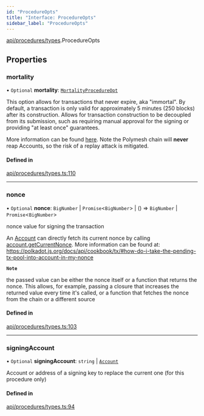 ```yaml
---
id: "ProcedureOpts"
title: "Interface: ProcedureOpts"
sidebar_label: "ProcedureOpts"
---
```


[api/procedures/types](../../../../../modules/API/Procedures/Types/Types.md).ProcedureOpts

## Properties

### mortality

• `Optional` **mortality**: [`MortalityProcedureOpt`](../../../../../modules/API/Procedures/Types/Types.md#mortalityprocedureopt)

This option allows for transactions that never expire, aka "immortal". By default, a transaction is only valid for approximately 5 minutes (250 blocks) after its construction. Allows for transaction construction to be decoupled from its submission, such as requiring manual approval for the signing or providing "at least once" guarantees.

More information can be found [here](https://wiki.polkadot.network/docs/build-protocol-info#transaction-mortality). Note the Polymesh chain will **never** reap Accounts, so the risk of a replay attack is mitigated.

#### Defined in

[api/procedures/types.ts:110](https://github.com/PolymeshAssociation/polymesh-sdk/blob/fe2e6dd1d/src/api/procedures/types.ts#L110)

___

### nonce

• `Optional` **nonce**: `BigNumber` \| `Promise`\<`BigNumber`\> \| () => `BigNumber` \| `Promise`\<`BigNumber`\>

nonce value for signing the transaction

An [Account](../../../../../classes/API/Entities/Account/Account.md) can directly fetch its current nonce by calling [account.getCurrentNonce](../../../../../classes/API/Entities/Account/Account.md#getcurrentnonce). More information can be found at: https://polkadot.js.org/docs/api/cookbook/tx/#how-do-i-take-the-pending-tx-pool-into-account-in-my-nonce

**`Note`**

the passed value can be either the nonce itself or a function that returns the nonce. This allows, for example, passing a closure that increases the returned value every time it's called, or a function that fetches the nonce from the chain or a different source

#### Defined in

[api/procedures/types.ts:103](https://github.com/PolymeshAssociation/polymesh-sdk/blob/fe2e6dd1d/src/api/procedures/types.ts#L103)

___

### signingAccount

• `Optional` **signingAccount**: `string` \| [`Account`](../../../../../classes/API/Entities/Account/Account.md)

Account or address of a signing key to replace the current one (for this procedure only)

#### Defined in

[api/procedures/types.ts:94](https://github.com/PolymeshAssociation/polymesh-sdk/blob/fe2e6dd1d/src/api/procedures/types.ts#L94)
